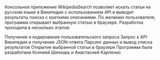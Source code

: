 Консольное приложение WikipediaSearch позволяет искать статьи на русском языке в Википедии с использованием API и выводит результаты поиска с краткими описаниями. По желанию пользователя, программа открывает выбранную статью в браузере. Разработка проходила в несколько этапов:

Получение и кодирование пользовательского запроса Запрос к API Википедии и получение JSON-ответа Парсинг данных и вывод списка результатов Открытие выбранной статьи в браузере Программа была разработана Ксенией Шинкарь и Анастасией Карпенко
